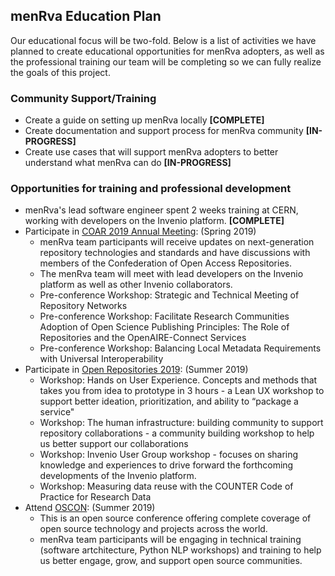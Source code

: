 ## menRva Education Plan

Our educational focus will be two-fold. Below is a list of activities we have planned to create educational opportunities for menRva adopters, as well as the professional training our team will be completing so we can fully realize the goals of this project. 

### Community Support/Training
* Create a guide on setting up menRva locally **[COMPLETE]** 
* Create documentation and support process for menRva community **[IN-PROGRESS]** 
* Create use cases that will support menRva adopters to better understand what menRva can do **[IN-PROGRESS]** 

### Opportunities for training and professional development
* menRva's lead software engineer spent 2 weeks training at CERN, working with developers on the Invenio platform. **[COMPLETE]**
* Participate in [COAR 2019 Annual Meeting](https://www.coar-repositories.org/community/events/coar-annual-meeting-2019/): (Spring 2019)
  * menRva team participants will receive updates on next-generation repository technologies and standards and have discussions with members of the Confederation of Open Access Repositories.
  * The menRva team will meet with lead developers on the Invenio platform as well as other Invenio collaborators.
  * Pre-conference Workshop: Strategic and Technical Meeting of Repository Networks
  * Pre-conference Workshop: Facilitate Research Communities Adoption of Open Science Publishing Principles: The Role of Repositories and the OpenAIRE-Connect Services
  * Pre-conference Workshop: Balancing Local Metadata Requirements with Universal Interoperability
* Participate in [Open Repositories 2019](https://or2019.blogs.uni-hamburg.de/): (Summer 2019)
  * Workshop: Hands on User Experience. Concepts and methods that takes you from idea to prototype in 3 hours - a Lean UX workshop to support better ideation, prioritization, and ability to “package a service"
  * Workshop: The human infrastructure: building community to support repository collaborations - a community building workshop to help us better support our collaborations
  * Workshop: Invenio User Group workshop - focuses on sharing knowledge and experiences to drive forward the forthcoming developments of the Invenio platform.
  * Workshop: Measuring data reuse with the COUNTER Code of Practice for Research Data
* Attend [OSCON](https://conferences.oreilly.com/oscon/oscon-or): (Summer 2019)
  * This is an open source conference offering complete coverage of open source technology and projects across the world. 
  * menRva team participants will be engaging in technical training (software artchitecture, Python NLP workshops) and training to help us better engage, grow, and support open source communities. 
